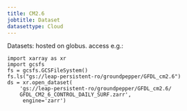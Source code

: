 ```yaml
---
title: CM2.6
jobtitle: Dataset
datasettype: Cloud
---
```

Datasets: hosted on globus. access e.g.:
```
import xarray as xr
import gcsfs
fs = gcsfs.GCSFileSystem()
fs.ls("gs://leap-persistent-ro/groundpepper/GFDL_cm2.6")
ds = xr.open_dataset(
    'gs://leap-persistent-ro/groundpepper/GFDL_cm2.6/
    GFDL_CM2_6_CONTROL_DAILY_SURF.zarr',
     engine='zarr')
```
